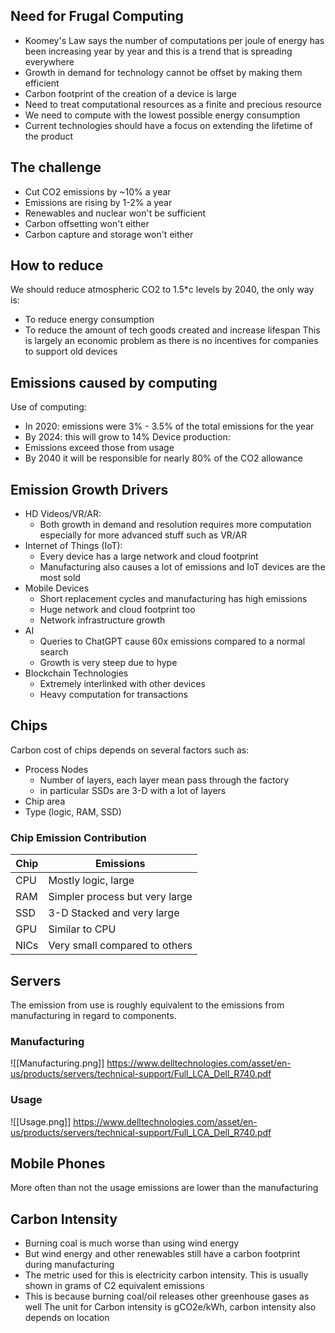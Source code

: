 ## Need for Frugal Computing
- Koomey's Law says the number of computations per joule of energy has been increasing year by year and this is a trend that is spreading everywhere
- Growth in demand for technology cannot be offset by making them efficient
- Carbon footprint of the creation of a device is large
- Need to treat computational resources as a finite and precious resource
- We need to compute with the lowest possible energy consumption
- Current technologies should have a focus on extending the lifetime of the product
## The challenge
- Cut CO2 emissions by ~10% a year
- Emissions are rising by 1-2% a year
- Renewables and nuclear won't be sufficient
- Carbon offsetting won't either
- Carbon capture and storage won't either
## How to reduce
We should reduce atmospheric CO2 to 1.5\*c levels by 2040, the only way is:
- To reduce energy consumption
- To reduce the amount of tech goods created and increase lifespan
This is largely an economic problem as there is no incentives for companies to support old devices 
## Emissions caused by computing
Use of computing:
- In 2020: emissions were 3% - 3.5% of the total emissions for the year
- By 2024: this will grow to 14%
Device production:
- Emissions exceed those from usage
- By 2040 it will be responsible for nearly 80% of the CO2 allowance
## Emission Growth Drivers
- HD Videos/VR/AR:
	- Both growth in demand and resolution requires more computation especially for more advanced stuff such as VR/AR
- Internet of Things (IoT):
	- Every device has a large network and cloud footprint
	- Manufacturing also causes a lot of emissions and IoT devices are the most sold
- Mobile Devices
	- Short replacement cycles and manufacturing has high emissions
	- Huge network and cloud footprint too
	- Network infrastructure growth
- AI
	- Queries to ChatGPT cause 60x emissions compared to a normal search
	- Growth is very steep due to hype
- Blockchain Technologies
	- Extremely interlinked with other devices 
	- Heavy computation for transactions
## Chips
Carbon cost of chips depends on several factors such as:
- Process Nodes
	- Number of layers, each layer mean pass through the factory
	- in particular SSDs are 3-D with a lot of layers
- Chip area
- Type (logic, RAM, SSD)
### Chip Emission Contribution

| Chip | Emissions                      |
| ---- | ------------------------------ |
| CPU  | Mostly logic, large            |
| RAM  | Simpler process but very large |
| SSD  | 3-D Stacked and very large     |
| GPU  | Similar to CPU                 |
| NICs | Very small compared to others  |
## Servers
The emission from use is roughly equivalent to the emissions from manufacturing in regard to components.
### Manufacturing
![[Manufacturing.png]]
https://www.delltechnologies.com/asset/en-us/products/servers/technical-support/Full_LCA_Dell_R740.pdf
### Usage
![[Usage.png]]
https://www.delltechnologies.com/asset/en-us/products/servers/technical-support/Full_LCA_Dell_R740.pdf
## Mobile Phones
More often than not the usage emissions are lower than the manufacturing
## Carbon Intensity
- Burning coal is much worse than using wind energy
- But wind energy and other renewables still have a carbon footprint during manufacturing
- The metric used for this is electricity carbon intensity. This is usually shown in grams of C2 equivalent emissions
- This is because burning coal/oil releases other greenhouse gases as well
The unit for Carbon intensity is gCO2e/kWh, carbon intensity also depends on location